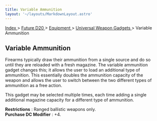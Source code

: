 ```yaml
---
title: Variable Ammunition
layout: '~/layouts/MarkdownLayout.astro'
---
```


[ Index ](/) > [ Future D20 ](/future.d20.srd) > [ Equipment ](/future.d20.srd/equipment) > [ Universal Weapon Gadgets ](/future.d20.srd/equipment/gadgets.universal.weapons) > Variable Ammunition

##  Variable Ammunition

Firearms typically draw their ammunition from a single source and do so until
they are reloaded with a fresh magazine. The variable ammunition gadget
changes this; it allows the user to load an additional type of ammunition.
This essentially doubles the ammunition capacity of the weapon and allows the
user to switch between the two different types of ammunition as a free action.

This gadget may be selected multiple times, each time adding a single
additional magazine capacity for a different type of ammunition.

**Restrictions** : Ranged ballistic weapons only.  
**Purchase DC Modifier** : +4.

